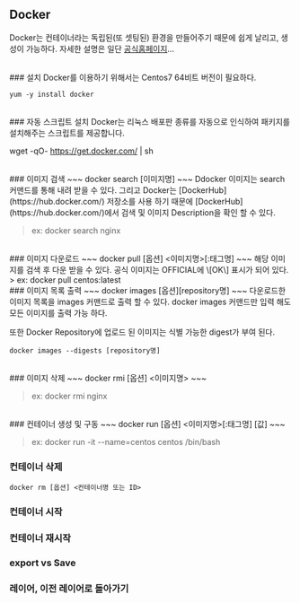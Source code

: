 ## Docker
Docker는 컨테이너라는 독립된(또 셋팅된) 환경을 만들어주기 때문에 쉽게 날리고, 생성이 가능하다.
자세한 설명은 일단 [공식홈페이지](https://docs.docker.com/engine/userguide/intro/)...

<br>
### 설치
Docker를 이용하기 위해서는 Centos7 64비트 버전이 필요하다.

~~~
yum -y install docker
~~~

<br>
### 자동 스크립트 설치
Docker는 리눅스 배포판 종류를 자동으로 인식하여 패키지를 설치해주는 스크립트를 제공합니다.

wget -qO- https://get.docker.com/ | sh

<br>
### 이미지 검색
~~~
docker search [이미지명]
~~~
Ddocker 이미지는 search 커맨드를 통해 내려 받을 수 있다. 그리고 Docker는 [DockerHub](https://hub.docker.com/) 저장소를 사용 하기 때문에 [DockerHub](https://hub.docker.com/)에서 검색 및 이미지 Description을 확인 할 수 있다.

> ex: docker search nginx


<br>
### 이미지 다운로드
~~~
docker pull [옵션] <이미지명>[:태그명]
~~~
해당 이미지를 검색 후 다운 받을 수 있다. 공식 이미지는 OFFICIAL에 \[OK\] 표시가 되어 있다.
> ex: docker pull centos:latest


<br>
### 이미지 목록 출력
~~~
docker images [옵션][repository명]
~~~
다운로드한 이미지 목록을 images 커맨드로 출력 할 수 있다.
docker images 커맨드만 입력 해도 모든 이미지를 출력 가능 하다.

또한 Docker Repository에 업로드 된 이미지는 식별 가능한 digest가 부여 된다.
~~~
docker images --digests [repository명]
~~~

<br>
### 이미지 삭제
~~~
docker rmi [옵션] <이미지명>
~~~

> ex: docker rmi nginx

<br>
### 컨테이너 생성 및 구동
~~~
docker run [옵션] <이미지명>[:태그명] [값]
~~~

>ex: docker run -it --name=centos centos /bin/bash

### 컨테이너 삭제
~~~
docker rm [옵션] <컨테이너명 또는 ID>
~~~

### 컨테이너 시작

### 컨테이너 재시작

### export vs Save

### 레이어, 이전 레이어로 돌아가기
